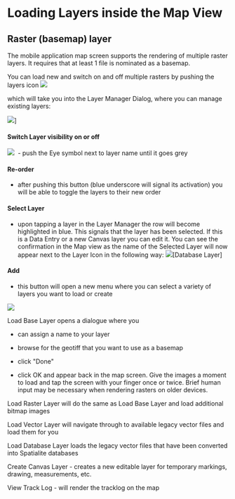 Loading Layers inside the Map View
===============================================================================


 


Raster (basemap) layer
----------------------------------------------------------

The mobile application map screen supports the rendering of multiple
raster layers. It requires that at least 1 file is nominated as a
basemap.

You can load new and switch on and off multiple rasters by pushing the
layers icon
![](https://lh3.googleusercontent.com/oFyhOzGOhdpt1PFECKwdqNCRU2MTTbuEHsNPXytUjkj-fTHVe0_0CBkMB52QK-Wf5bYZDKxSovSlGoCV7-xwqCySobj6FBPcJ4xRa4jNPxIFqD7TDF06PsmdDA)

which will take you into the Layer Manager Dialog, where you can manage
existing layers:

![](https://lh4.googleusercontent.com/i3_bZykI4NFU4yfrGM_N1xX9a-b_4M4jkEyeWLKvQuu9Dtk0jzMsT1NyMlfHmIMGpySeNIexluHPG2fAwL0CL5gdHfaq1UT5tT95EPqn0E5hMIulJDYJaySF)]

#### Switch Layer visibility on or off
![](https://lh3.googleusercontent.com/mZET9rEwGMYfz-uQASw0d6urMKJt5R1tXsj6aoUqm3cwifsCXGyEDoR1tVQ-n0bapCCHILoN435LFsrVo4KfwJQbv9WWnS7IVIehbxMYLy8h4bqRebXDv5oZ)  - push the Eye symbol next to layer name until it goes grey

#### Re-order

-  after pushing this button (blue underscore will signal its
activation) you will be able to toggle the layers to their new order


#### Select Layer

- upon tapping a layer in the Layer Manager the row will become
highlighted in blue. This signals that the layer has been selected. If
this is a Data Entry or a new Canvas layer you can edit it. You can see
the confirmation in the Map view as the name of the Selected Layer will
now appear next to the Layer Icon in the following
way: ![](https://lh4.googleusercontent.com/j_HG74PPu4By3Woy9R3FGT84qrAnE4qH18_OCOLyWnJ4w856GrVyIarKuKSXmerD21Dr-VokdtiHXbsFd_IU_EIg3snxeTfWRC_vWLnXUNNjq6YE1YSnVJ81Og)[Database Layer]

#### Add

- this button will open a new menu where you can select a variety of
layers you want to load or create

![](https://lh3.googleusercontent.com/Mds2ePS13PRUK-FquSlI8AMMQyumzdyqcGy3aFCHonlXLq8Ot5fx4xJYoY736GzRhwp2J2QyDNCHtOW46Ppv0isX0Omze1K5rRUlQIV34e1THJg2ZOvsotjH)

Load Base Layer opens a dialogue where you

-   can assign a name to your layer

-   browse for the geotiff that you want to use as a basemap

<!-- -->

-   click "Done"

-   click OK and appear back in the map screen. Give the images a moment
    to load and tap the screen with your finger once or twice. Brief
    human input may be necessary when rendering rasters on older
    devices.



Load Raster Layer will do the same as Load Base Layer and load
additional bitmap images

Load Vector Layer will navigate through to available legacy vector
files and load them for you

Load Database Layer loads the legacy vector files that have been
converted into Spatialite databases

Create Canvas Layer - creates a new editable layer for temporary
markings, drawing, measurements, etc.

View Track Log - will render the tracklog on the
map

 

 

</div>
